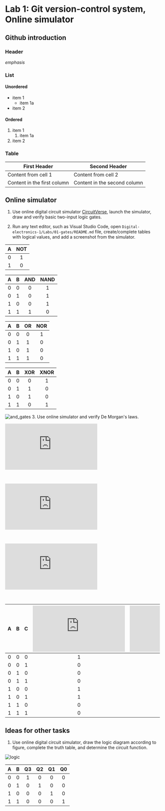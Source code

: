 # Lab 1: Git version-control system, Online simulator

## Github introduction

### Header

*emphasis*

### List
#### Unordered
* item 1
    * item 1a
* item 2
#### Ordered
1. item 1
    1. item 1a
2. item 2

### Table
First Header | Second Header
------------ | -------------
Content from cell 1 | Content from cell 2
Content in the first column | Content in the second column

## Online simulator

1. Use online digital circuit simulator [CircuitVerse](https://circuitverse.org/), launch the simulator, draw and verify basic two-input logic gates.

2. Run any text editor, such as Visual Studio Code, open `Digital-electronics-1/Labs/01-gates/README.md` file, create/complete tables with logical values, and add a screenshot from the simulator.

| **A** | **NOT** |
| :-: | :-: |
| 0 | 1 |
| 1 | 0 |

| **A** | **B** | **AND** | **NAND** |
| :-: | :-: | :-: | :-: |
| 0 | 0 | 0 | 1 |
| 0 | 1 | 0 | 1 |
| 1 | 0 | 0 | 1 |
| 1 | 1 | 1 | 0 |

| **A** | **B** | **OR** | **NOR** |
| :-: | :-: | :-: | :-: |
| 0 | 0 | 0 | 1 |
| 0 | 1 | 1 | 0 |
| 1 | 0 | 1 | 0 |
| 1 | 1 | 1 | 0 |

| **A** | **B** | **XOR** | **XNOR** |
| :-: | :-: | :-: | :-: |
| 0 | 0 | 0 | 1 |
| 0 | 1 | 1 | 0 |
| 1 | 0 | 1 | 0 |
| 1 | 1 | 0 | 1 |

![and_gates](../../Images/simulator_basic_gates.png)
3. Use online simulator and verify De Morgan's laws.

![equation](https://latex.codecogs.com/gif.latex?f%20%3D%20a%5Ccdot%20%5Coverline%7Bb%7D%20&plus;%20%5Coverline%7Bb%7D%5Ccdot%20%5Coverline%7Bc%7D)

&nbsp;

![equation](https://latex.codecogs.com/gif.latex?f_%7BAND%7D%20%3D%20%5Coverline%7B%5Coverline%7Ba%5Ccdot%20%5Coverline%7Bb%7D%7D%20%5Ccdot%20%5Coverline%7B%5Coverline%7Bb%7D%5Ccdot%20%5Coverline%7Bc%7D%7D%7D)
    
&nbsp;
    
![equation](https://latex.codecogs.com/gif.latex?f_%7BOR%7D%20%3D%20%5Coverline%7B%5Coverline%7Ba%7D&plus;b%7D&plus;%5Coverline%7Bb&plus;c%7D)
    
&nbsp;

| **A** | **B** |**C** | ![equation](https://latex.codecogs.com/gif.latex?f) | ![equation](https://latex.codecogs.com/gif.latex?f_%7BAND%7D) | ![equation](https://latex.codecogs.com/gif.latex?f_%7BOR%7D) |
| :-: | :-: | :-: | :-: | :-: | :-: |
| 0 | 0 | 0 | 1 | 1 | 1 |
| 0 | 0 | 1 | 0 | 0 | 0 |
| 0 | 1 | 0 | 0 | 0 | 0 |
| 0 | 1 | 1 | 0 | 0 | 0 |
| 1 | 0 | 0 | 1 | 1 | 1 |
| 1 | 0 | 1 | 1 | 1 | 1 |
| 1 | 1 | 0 | 0 | 0 | 0 |
| 1 | 1 | 1 | 0 | 0 | 0 |

## Ideas for other tasks

1. Use online digital circuit simulator, draw the logic diagram according to figure, complete the truth table, and determine the circuit function.

![logic](../../Images/gates_2-4.png)

| **A** | **B** | **Q3** | **Q2** | **Q1** | **Q0** |
| :-: | :-: | :-: | :-: | :-: | :-: |
| 0 | 0 |  1 | 0 | 0 | 0 | 
| 0 | 1 |  0 | 1 | 0 | 0 |
| 1 | 0 |  0 | 0 | 1 | 0 |
| 1 | 1 |  0 | 0 | 0 | 1 |
